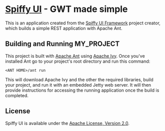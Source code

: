 [Spiffy UI](http://www.spiffyui.org) - GWT made simple
==================================================

This is an application created from the [Spiffy UI Framework](http://www.spiffyui.org) project creator, which builds a simple REST application with Apache Ant.

Building and Running MY_PROJECT
--------------------------------------

This project is built with [Apache Ant](http://ant.apache.org/) using [Apache Ivy](http://ant.apache.org/ivy/).  Once you've installed Ant go to your project's root directory and run this command:

    <ANT HOME>/ant run
    
This will download Apache Ivy and the other the required libraries, build your project, and run it with an embedded Jetty web server.  It will then provide instructions for accessing the running application once the build is completed.  
    

License
--------------------------------------

Spiffy UI is available under the [Apache License, Version 2.0](http://www.apache.org/licenses/LICENSE-2.0.html).